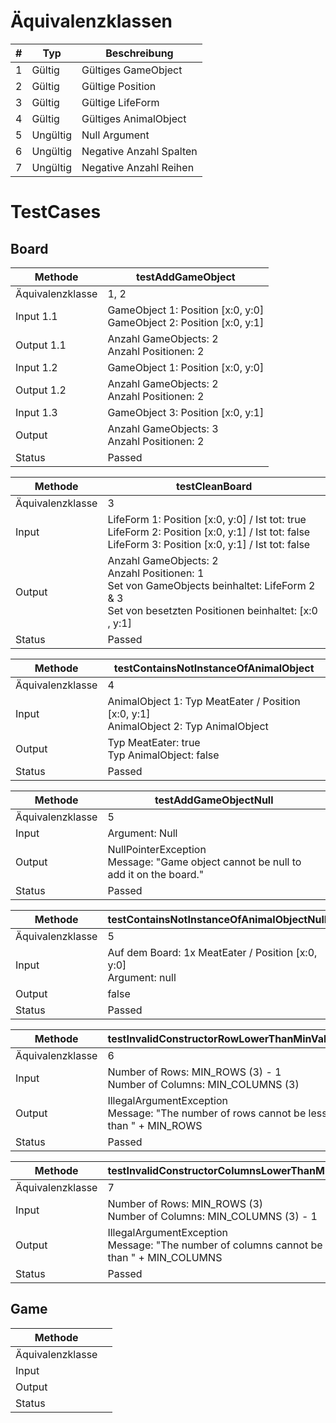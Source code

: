 # Äquivalenzklassen

| #    | Typ      | Beschreibung            |
| ---- | -------- | ----------------------- |
| 1    | Gültig   | Gültiges GameObject     |
| 2    | Gültig   | Gültige Position        |
| 3    | Gültig   | Gültige LifeForm        |
| 4    | Gültig   | Gültiges AnimalObject   |
| 5    | Ungültig | Null Argument           |
| 6    | Ungültig | Negative Anzahl Spalten |
| 7    | Ungültig | Negative Anzahl Reihen  |



# TestCases
## Board

| Methode          | testAddGameObject                                            |
| ---------------- | ------------------------------------------------------------ |
| Äquivalenzklasse | 1, 2                                                         |
| Input 1.1        | GameObject  1: Position [x:0, y:0]<br />GameObject  2: Position [x:0, y:1] |
| Output 1.1       | Anzahl GameObjects: 2<br />Anzahl Positionen: 2              |
| Input 1.2        | GameObject  1: Position [x:0, y:0]                           |
| Output 1.2       | Anzahl GameObjects: 2<br />Anzahl Positionen: 2              |
| Input 1.3        | GameObject  3: Position [x:0, y:1]                           |
| Output           | Anzahl GameObjects: 3<br />Anzahl Positionen: 2              |
| Status           | Passed                                                       |

| Methode          | testCleanBoard                                               |
| ---------------- | ------------------------------------------------------------ |
| Äquivalenzklasse | 3                                                            |
| Input            | LifeForm 1: Position [x:0, y:0] / Ist tot: true<br />LifeForm 2: Position [x:0, y:1] / Ist tot: false<br />LifeForm 3: Position [x:0, y:1] / Ist tot: false |
| Output           | Anzahl GameObjects: 2<br />Anzahl Positionen: 1<br />Set von GameObjects beinhaltet: LifeForm 2 & 3<br />Set von besetzten Positionen beinhaltet: [x:0 , y:1] |
| Status           | Passed                                                       |

| Methode          | testContainsNotInstanceOfAnimalObject                        |
| ---------------- | ------------------------------------------------------------ |
| Äquivalenzklasse | 4                                                            |
| Input            | AnimalObject 1: Typ MeatEater / Position [x:0, y:1]<br />AnimalObject 2: Typ AnimalObject |
| Output           | Typ MeatEater: true<br />Typ AnimalObject: false             |
| Status           | Passed                                                       |

| Methode          | testAddGameObjectNull                                        |
| ---------------- | ------------------------------------------------------------ |
| Äquivalenzklasse | 5                                                            |
| Input            | Argument: Null                                               |
| Output           | NullPointerException<br />Message: "Game object cannot be null to add it on the board." |
| Status           | Passed                                                       |

| Methode          | testContainsNotInstanceOfAnimalObjectNull                    |
| ---------------- | ------------------------------------------------------------ |
| Äquivalenzklasse | 5                                                            |
| Input            | Auf dem Board: 1x MeatEater / Position [x:0, y:0]<br />Argument: null |
| Output           | false                                                        |
| Status           | Passed                                                       |

| Methode          | testInvalidConstructorRowLowerThanMinValue                   |
| ---------------- | ------------------------------------------------------------ |
| Äquivalenzklasse | 6                                                            |
| Input            | Number of Rows: MIN_ROWS (3) - 1<br />Number of Columns: MIN_COLUMNS (3) |
| Output           | IllegalArgumentException<br />Message: "The number of rows cannot be less than " + MIN_ROWS |
| Status           | Passed                                                       |

| Methode          | testInvalidConstructorColumnsLowerThanMinValue               |
| ---------------- | ------------------------------------------------------------ |
| Äquivalenzklasse | 7                                                            |
| Input            | Number of Rows: MIN_ROWS (3)<br />Number of Columns: MIN_COLUMNS (3) - 1 |
| Output           | IllegalArgumentException<br />Message: "The number of columns cannot be less than " + MIN_COLUMNS |
| Status           | Passed                                                       |

## Game

| Methode          |      |
| ---------------- | ---- |
| Äquivalenzklasse |      |
| Input            |      |
| Output           |      |
| Status           |      |
